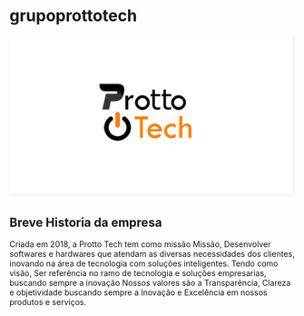 # grupoprottotech
![protto tech](https://github.com/protto-tech/grupoprottotech/blob/master/prottotech.jpeg)
## Breve Historia da empresa
   Criada em 2018, a Protto Tech tem como missão Missão, Desenvolver softwares e hardwares que atendam as diversas necessidades dos clientes, inovando na área de tecnologia com soluções inteligentes. Tendo como visão, Ser referência no ramo de tecnologia e soluções empresarias, buscando sempre a inovação
  Nossos valores são a Transparência, Clareza e objetividade buscando sempre a Inovação e Excelência em nossos produtos e serviços.
